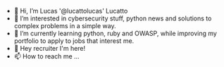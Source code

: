 - 👋 Hi, I’m Lucas '@lucattolucas' Lucatto
- 👀 I’m interested in cybersecurity stuff, python news and solutions to complex problems in a simple way.
- 🌱 I’m currently learning python, ruby and OWASP, while improving my portfolio to apply to jobs that interest me.
- 💞️ Hey recruiter I'm here!
- 📫 How to reach me ...
